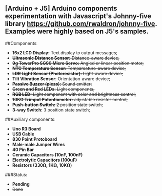 [Arduino + J5] Arduino components experimentation with Javascript's Johnny-five library https://github.com/rwaldron/johnny-five. Examples were highly based on J5's samples.
---
##Components:

- ~~**16x2 LCD Display:** Text display to output messages;~~
- ~~**Ultrasonic Distance Sensor:** Distance-aware device;~~
- ~~**9g TowerPro SG90 Micro Servo:** Angled or linear position motor;~~
- ~~**NTC Temperature Sensor:** Tempareature-aware device;~~
- ~~**LDR Light Sensor (Photoresistor):** Light-aware device;~~
- **Tilt Vibration Sensor:** Orientation-aware device;
- ~~**Passive Buzzer (piezo):** Sound emitter;~~
- ~~**Green and Red LEDs:** Light components;~~
- ~~**RGB LED:** Light component with color and brightness control;~~
- ~~**10KΩ Trimpot Potentiometer:** adjustable resistor control;~~
- ~~**Push-button Switch:** 2 position state switch;~~
- **3-way Switch:** 3 position state switch;

##Auxiliary components:
- **Uno R3 Board**
- **USB Cable**
- **830 Point Protoboard**
- **Male-male Jumper Wires**
- **40 Pin Bar**
- **Ceramic Capacitors (10nF, 100nF)**
- **Electrolytic Capacitors (100uF)**
- **Resistors (330Ω, 1KΩ, 10KΩ)**

###Status:
- **Pending**
- ~~Done~~
